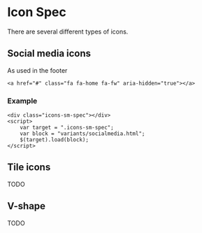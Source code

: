 ﻿# Icon Spec

There are several different types of icons.

## Social media icons
As used in the footer

```code
<a href="#" class="fa fa-home fa-fw" aria-hidden="true"></a>
```
### Example
```example
<div class="icons-sm-spec"></div>
<script>
	var target = ".icons-sm-spec";
	var block = "variants/socialmedia.html";
	$(target).load(block);
</script>
```

## Tile icons
TODO

## V-shape
TODO
